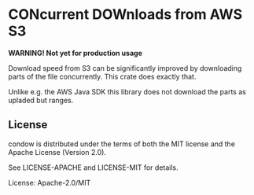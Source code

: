 # CONcurrent DOWnloads from AWS S3

**WARNING! Not yet for production usage**

Download speed from S3 can be significantly improved by
downloading parts of the file concurrently. This crate
does exactly that.

Unlike e.g. the AWS Java SDK this library does not download 
the parts as upladed but ranges.

## License

condow is distributed under the terms of both the MIT license and the Apache License (Version 2.0).

See LICENSE-APACHE and LICENSE-MIT for details.

License: Apache-2.0/MIT